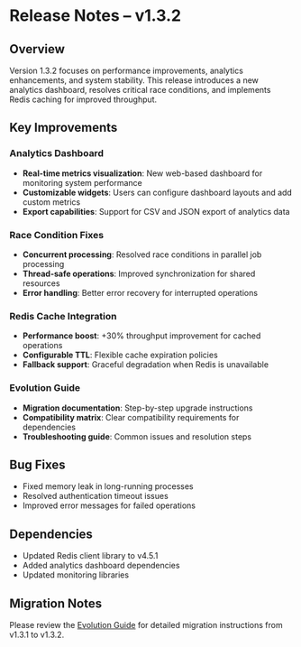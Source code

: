 # Release Notes – v1.3.2

## Overview
Version 1.3.2 focuses on performance improvements, analytics enhancements, and system stability. This release introduces a new analytics dashboard, resolves critical race conditions, and implements Redis caching for improved throughput.

## Key Improvements

### Analytics Dashboard
- **Real-time metrics visualization**: New web-based dashboard for monitoring system performance
- **Customizable widgets**: Users can configure dashboard layouts and add custom metrics
- **Export capabilities**: Support for CSV and JSON export of analytics data

### Race Condition Fixes
- **Concurrent processing**: Resolved race conditions in parallel job processing
- **Thread-safe operations**: Improved synchronization for shared resources
- **Error handling**: Better error recovery for interrupted operations

### Redis Cache Integration
- **Performance boost**: +30% throughput improvement for cached operations
- **Configurable TTL**: Flexible cache expiration policies
- **Fallback support**: Graceful degradation when Redis is unavailable

### Evolution Guide
- **Migration documentation**: Step-by-step upgrade instructions
- **Compatibility matrix**: Clear compatibility requirements for dependencies
- **Troubleshooting guide**: Common issues and resolution steps

## Bug Fixes
- Fixed memory leak in long-running processes
- Resolved authentication timeout issues
- Improved error messages for failed operations

## Dependencies
- Updated Redis client library to v4.5.1
- Added analytics dashboard dependencies
- Updated monitoring libraries

## Migration Notes
Please review the [Evolution Guide](EVOLUTION_GUIDE.md) for detailed migration instructions from v1.3.1 to v1.3.2.
